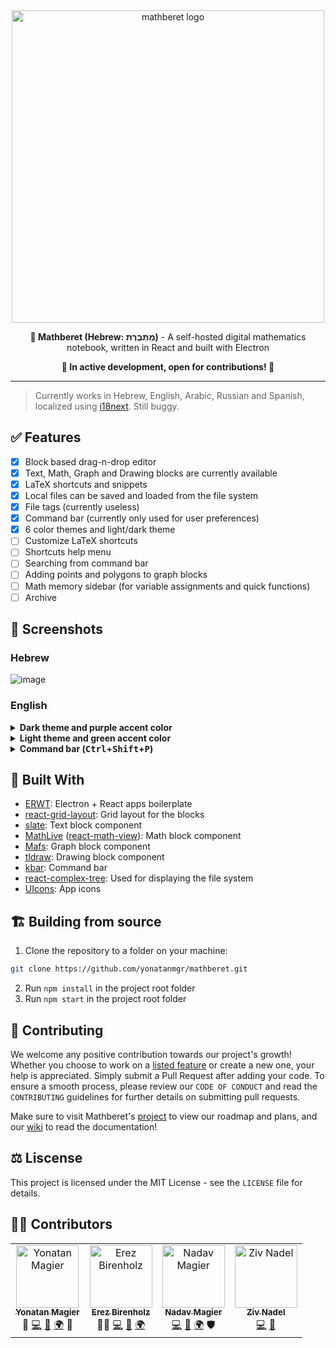 
<div align="center">
  <picture>
    <source media="(prefers-color-scheme: dark)" srcset="https://github.com/yonatanmgr/mathberet/assets/31913495/380ecf5e-5449-4646-ab4d-ac305bc96286">
    <source media="(prefers-color-scheme: light)" srcset="https://github.com/yonatanmgr/mathberet/assets/31913495/557554da-7617-4b1b-b34b-79d4e34b4c78">
    <img width=500 src="https://github.com/yonatanmgr/mathberet/assets/31913495/380ecf5e-5449-4646-ab4d-ac305bc96286" alt="mathberet logo">
  </picture>
  <p><b>📝 Mathberet (Hebrew: מַתְבֶּרֶת)</b> - A self-hosted digital mathematics notebook, written in React and built with Electron</p>
  <p><b>🚧 In active development, open for contributions! 🚧</b></p>
</div>

---

> Currently works in Hebrew, English, Arabic, Russian and Spanish, localized using [i18next](https://github.com/i18next/i18next). Still buggy.

## :white_check_mark: Features

- [x] Block based drag-n-drop editor
- [x] Text, Math, Graph and Drawing blocks are currently available
- [x] LaTeX shortcuts and snippets
- [x] Local files can be saved and loaded from the file system
- [x] File tags (currently useless)
- [x] Command bar (currently only used for user preferences)
- [x] 6 color themes and light/dark theme
- [ ] Customize LaTeX shortcuts
- [ ] Shortcuts help menu
- [ ] Searching from command bar
- [ ] Adding points and polygons to graph blocks
- [ ] Math memory sidebar (for variable assignments and quick functions)
- [ ] Archive

## :camera_flash: Screenshots

### Hebrew

![image](https://user-images.githubusercontent.com/31913495/225077627-82fa032c-88e7-4e25-971f-98a37a436d40.jpg)
</details>

### English

<details><summary><b>Dark theme and purple accent color</b></summary>

![image](https://user-images.githubusercontent.com/31913495/225168731-13afd8f2-7e17-448d-a434-5b6bd1f43494.png)
</details>

<details><summary><b>Light theme and green accent color</b></summary>

![image](https://user-images.githubusercontent.com/31913495/225170025-65b7cde0-434d-4c66-8d9a-1c9237a92f3b.png)
</details>

<details><summary><b>Command bar (<kbd>Ctrl</kbd>+<kbd>Shift</kbd>+<kbd>P</kbd>)</b></summary>

![image](https://user-images.githubusercontent.com/31913495/225170120-e3dcdeb3-bdf2-4fa9-80dc-f2ebbfe2051b.png)
</details>

## :bricks: Built With

- [ERWT](https://github.com/codesbiome/electron-react-webpack-typescript-2023): Electron + React apps boilerplate
- [react-grid-layout](https://github.com/react-grid-layout/react-grid-layout): Grid layout for the blocks
- [slate](https://github.com/ianstormtaylor/slate): Text block component
- [MathLive](https://cortexjs.io/mathlive/) ([react-math-view](https://github.com/arnog/react-mathlive)): Math block component
- [Mafs](https://mafs.dev/): Graph block component
- [tldraw](https://github.com/tldraw/tldraw): Drawing block component
- [kbar](https://kbar.vercel.app/): Command bar
- [react-complex-tree](https://rct.lukasbach.com/): Used for displaying the file system
- [UIcons](https://github.com/freepik-company/flaticon-uicons): App icons

## :building_construction: Building from source

1. Clone the repository to a folder on your machine:
```bash
git clone https://github.com/yonatanmgr/mathberet.git
```
2. Run `npm install` in the project root folder
3. Run `npm start` in the project root folder

## :handshake: Contributing

We welcome any positive contribution towards our project's growth! Whether you choose to work on a [listed feature](https://github.com/yonatanmgr/mathberet#white_check_mark-features) or create a new one, your help is appreciated. Simply submit a Pull Request after adding your code. To ensure a smooth process, please review our `CODE OF CONDUCT` and read the `CONTRIBUTING` guidelines for further details on submitting pull requests.

Make sure to visit Mathberet's [project](https://github.com/users/yonatanmgr/projects/2) to view our roadmap and plans, and our [wiki](https://github.com/yonatanmgr/mathberet/wiki/%F0%9F%8F%A0-Home) to read the documentation!

## :balance_scale: Liscense

This project is licensed under the MIT License - see the `LICENSE` file for details.

## :technologist: Contributors

<table>
  <tbody>
    <tr>
      <td align="center"><a href="https://github.com/yonatanmgr"><img src="https://avatars.githubusercontent.com/u/31913495?v=3?s=100" width="100px;" alt="Yonatan Magier"/><br /><sub><b>Yonatan Magier</b></sub></a><br />
        <span title="Ideas & Planning">🤔</span>
        <a href="https://github.com/yonatanmgr/mathberet/commits?author=yonatanmgr" title="Code">💻</a>
        <a href="https://github.com/yonatanmgr/mathberet/commits?author=yonatanmgr" title="Maintenance">🚧</a>
        <a href="https://github.com/yonatanmgr/mathberet/tree/master/src/common/locals" title="Translation">🌍</a>
        <span title="Design">🎨</span>
      </td>
      <td align="center"><a href="https://github.com/ErezBiren"><img src="https://avatars.githubusercontent.com/u/7828909?v=3?s=100" width="100px;" alt="Erez Birenholz"/><br /><sub><b>Erez Birenholz</b></sub></a><br />
        <span title="Mentoring">🧑‍🏫</span>
        <a href="https://github.com/yonatanmgr/mathberet/commits?author=ErezBiren" title="Code">💻</a>
        <a href="https://github.com/yonatanmgr/mathberet/commits?author=ErezBiren" title="Maintenance">🚧</a>
        <a href="https://github.com/yonatanmgr/mathberet/tree/master/src/common/locals" title="Translation">🌍</a>
      </td>
      <td align="center"><a href="https://github.com/Nadav0077"><img src="https://avatars.githubusercontent.com/u/18245584?v=3?s=100" width="100px;" alt="Nadav Magier"/><br /><sub><b>Nadav Magier</b></sub></a><br />
        <a href="https://github.com/yonatanmgr/mathberet/commits?author=Nadav0077" title="Code">💻</a>
        <a href="https://github.com/yonatanmgr/mathberet/commits?author=Nadav0077" title="Maintenance">🚧</a>
        <a href="https://github.com/yonatanmgr/mathberet/tree/master/src/common/locals" title="Translation">🌍</a>
        <span title="Security">🛡️</span>
      </td>
      <td align="center"><a href="https://github.com/zivnadel"><img src="https://avatars.githubusercontent.com/u/52624380?v=3?s=100" width="100px;" alt="Ziv Nadel"/><br /><sub><b>Ziv Nadel</b></sub></a><br />
        <a href="https://github.com/yonatanmgr/mathberet/commits?author=zivnadel" title="Code">💻</a>
        <a href="https://github.com/yonatanmgr/mathberet/commits?author=zivnadel" title="Maintenance">🚧</a>
      </td>
    </tr>
  </tbody>
</table>
